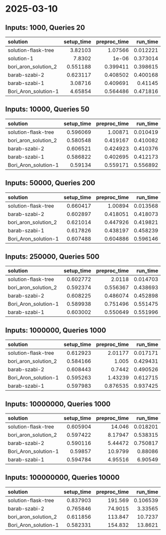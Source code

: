 # 2025-03-10

## Inputs: 1000, Queries 20

| solution             |   setup_time |   preproc_time |   run_time |
|:---------------------|-------------:|---------------:|-----------:|
| solution-flask-tree  |     3.82103  |       1.07566  |   0.012221 |
| solution-1           |     7.8302   |       1e-06    |   0.373014 |
| bori_aron_solution_2 |     0.551188 |       0.399411 |   0.398615 |
| barab-szabi-2        |     0.623117 |       0.408502 |   0.400168 |
| barab-szabi-1        |     3.08716  |       0.409691 |   0.41145  |
| Bori_Aron_solution-1 |     4.65854  |       0.564486 |   0.471816 |

## Inputs: 10000, Queries 50

| solution             |   setup_time |   preproc_time |   run_time |
|:---------------------|-------------:|---------------:|-----------:|
| solution-flask-tree  |     0.596069 |       1.00871  |   0.010419 |
| bori_aron_solution_2 |     0.580548 |       0.419167 |   0.410082 |
| barab-szabi-2        |     0.606521 |       0.424923 |   0.410376 |
| barab-szabi-1        |     0.586822 |       0.402695 |   0.412173 |
| Bori_Aron_solution-1 |     0.59134  |       0.559171 |   0.556892 |

## Inputs: 50000, Queries 200

| solution             |   setup_time |   preproc_time |   run_time |
|:---------------------|-------------:|---------------:|-----------:|
| solution-flask-tree  |     0.660417 |       1.00894  |   0.013568 |
| barab-szabi-2        |     0.602897 |       0.418051 |   0.418073 |
| bori_aron_solution_2 |     0.621014 |       0.447926 |   0.419821 |
| barab-szabi-1        |     0.617826 |       0.438197 |   0.458239 |
| Bori_Aron_solution-1 |     0.607488 |       0.604886 |   0.596146 |

## Inputs: 250000, Queries 500

| solution             |   setup_time |   preproc_time |   run_time |
|:---------------------|-------------:|---------------:|-----------:|
| solution-flask-tree  |     0.602772 |       2.0118   |   0.014703 |
| bori_aron_solution_2 |     0.592374 |       0.556367 |   0.438693 |
| barab-szabi-2        |     0.608225 |       0.486074 |   0.452898 |
| Bori_Aron_solution-1 |     0.589938 |       0.751496 |   0.551475 |
| barab-szabi-1        |     0.603002 |       0.550649 |   0.551996 |

## Inputs: 1000000, Queries 1000

| solution             |   setup_time |   preproc_time |   run_time |
|:---------------------|-------------:|---------------:|-----------:|
| solution-flask-tree  |     0.612923 |       2.01177  |   0.017171 |
| bori_aron_solution_2 |     0.584166 |       1.005    |   0.429431 |
| barab-szabi-2        |     0.608443 |       0.7442   |   0.490526 |
| Bori_Aron_solution-1 |     0.595263 |       1.43239  |   0.612715 |
| barab-szabi-1        |     0.597983 |       0.876535 |   0.937425 |

## Inputs: 10000000, Queries 1000

| solution             |   setup_time |   preproc_time |   run_time |
|:---------------------|-------------:|---------------:|-----------:|
| solution-flask-tree  |     0.605904 |       14.046   |   0.018201 |
| bori_aron_solution_2 |     0.597422 |        8.17947 |   0.538315 |
| barab-szabi-2        |     0.590116 |        5.44472 |   0.750817 |
| Bori_Aron_solution-1 |     0.59857  |       10.9799  |   0.88086  |
| barab-szabi-1        |     0.594784 |        4.95516 |   6.90549  |

## Inputs: 100000000, Queries 10000

| solution             |   setup_time |   preproc_time |   run_time |
|:---------------------|-------------:|---------------:|-----------:|
| solution-flask-tree  |     0.837903 |       191.569  |   0.106539 |
| barab-szabi-2        |     0.765846 |        74.9015 |   3.33565  |
| bori_aron_solution_2 |     0.611856 |       113.847  |  10.7237   |
| Bori_Aron_solution-1 |     0.582331 |       154.832  |  13.8621   |